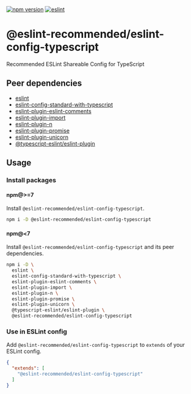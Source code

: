 [![npm version](https://badge.fury.io/js/%40eslint-recommended%2Feslint-config-typescript.svg)](https://badge.fury.io/js/%40eslint-recommended%2Feslint-config-typescript)
[![eslint](https://github.com/eslint-recommended/eslint-config-typescript/actions/workflows/eslint.yml/badge.svg)](https://github.com/eslint-recommended/eslint-config-typescript/actions/workflows/eslint.yml)

# @eslint-recommended/eslint-config-typescript

Recommended ESLint Shareable Config for TypeScript

## Peer dependencies

- [eslint](https://www.npmjs.com/package/eslint)
- [eslint-config-standard-with-typescript](https://www.npmjs.com/package/eslint-config-standard-with-typescript)
- [eslint-plugin-eslint-comments](https://www.npmjs.com/package/eslint-plugin-eslint-comments)
- [eslint-plugin-import](https://www.npmjs.com/package/eslint-plugin-import)
- [eslint-plugin-n](https://www.npmjs.com/package/eslint-plugin-n)
- [eslint-plugin-promise](https://www.npmjs.com/package/eslint-plugin-promise)
- [eslint-plugin-unicorn](https://www.npmjs.com/package/eslint-plugin-unicorn)
- [@typescript-eslint/eslint-plugin](https://www.npmjs.com/package/@typescript-eslint/eslint-plugin)

## Usage

### Install packages

#### npm@>=7

Install `@eslint-recommended/eslint-config-typescript`.

```sh
npm i -D @eslint-recommended/eslint-config-typescript
```

#### npm@<7

Install `@eslint-recommended/eslint-config-typescript` and its peer dependencies.

```sh
npm i -D \
  eslint \
  eslint-config-standard-with-typescript \
  eslint-plugin-eslint-comments \
  eslint-plugin-import \
  eslint-plugin-n \
  eslint-plugin-promise \
  eslint-plugin-unicorn \
  @typescript-eslint/eslint-plugin \
  @eslint-recommended/eslint-config-typescript
```

### Use in ESLint config

Add `@eslint-recommended/eslint-config-typescript` to `extends` of your ESLint config.

```json
{
  "extends": [
    "@eslint-recommended/eslint-config-typescript"
  ]
}
```
